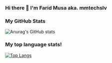 ### Hi there 👋 I'm Farid Musa aka. mmtechslv

### My GitHub Stats
![Anurag's GitHub stats](https://github-readme-stats.vercel.app/api?username=mmtechslv&show_icons=true&theme=radical&include_all_commits=true&count_private=true)

### My top language stats!
[![Top Langs](https://github-readme-stats.vercel.app/api/top-langs/?username=mmtechslv&hide=scss,css,shell,html)](https://github.com/anuraghazra/github-readme-stats)

